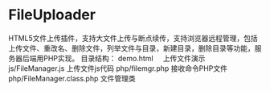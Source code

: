 # FileUploader
HTML5文件上传插件，支持大文件上传与断点续传，支持浏览器远程管理，包括上传文件、重改名、删除文件，列举文件与目录，新建目录，删除目录等功能，服务器后端用PHP实现。
目录结构：
demo.html     上传文件演示
js/FileManager.js 上传文件js代码
php/filemgr.php 接收命令PHP文件
php/FileManager.class.php 文件管理类
